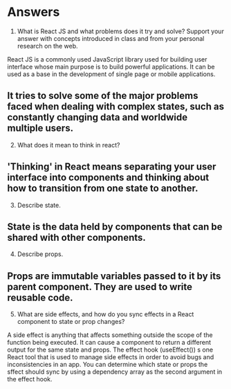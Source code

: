 # Answers

1. What is React JS and what problems does it try and solve? Support your answer with concepts introduced in class and from your personal research on the web.

React JS is a commonly used JavaScript library used for building user interface whose main purpose is to build powerful applications.  It can be used as a base in the development of single page or mobile applications.

 It tries to solve some of the major problems faced when dealing with complex states, such as constantly changing data and worldwide multiple users.
----------------------------------------------------------------------------------------------

2. What does it mean to think in react?

'Thinking' in React means separating your user interface into components and thinking about
how to transition from one state to another.
----------------------------------------------------------------------------------------------

3. Describe state.

State is the data held by components that can be shared with other components.
----------------------------------------------------------------------------------------------

4. Describe props.

Props are immutable variables passed to it by its parent component.  They are used to
write reusable code.
----------------------------------------------------------------------------------------------

5. What are side effects, and how do you sync effects in a React component to state or prop changes?

A side effect is anything that affects something outside the scope of the function being executed.  It can cause a component to return a different output for the same state and props.  The effect hook (useEffect()) s one React tool that is used to manage side effects in order to avoid bugs and inconsistencies in an app.  You can determine which state or props the sffect should sync by using a dependency array as the second argument in the effect hook.
